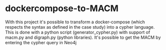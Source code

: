 # dockercompose-to-MACM
With this project it's possible to transform a docker-compose (which respects the syntax as defined in the case study) into a cypher language. This is done with a python script (generator_cypher.py) with support of macm.py and digraph.py (python libraries). It's possible to get the MACM by entering the cypher query in Neo4j

